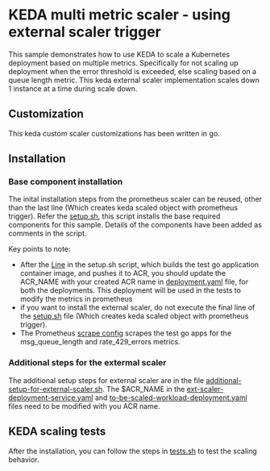 # KEDA multi metric scaler - using external scaler trigger

This sample demonstrates how to use KEDA to scale a Kubernetes deployment based on multiple metrics. Specifically for not scaling up deployment when the error threshold is exceeded, else scaling based on a queue length metric. This keda external scaler implementation scales down 1 instance at a time during scale down.

## Customization

This keda custom scaler customizations has been written in go.

## Installation

### Base component installation
The inital installation steps from the prometheus scaler can be reused, other than the last line (Which creates keda scaled object with prometheus trigger). Refer the [setup.sh](../prometheus-scaler/setup.sh), this script installs the base required components for this sample. Details of the components have been added as comments in the script. 

Key points to note:

* After the [Line](../prometheus-scaler/setup.sh#L168) in the setup.sh script, which builds the test go application container image, and pushes it to ACR, you should update the ACR_NAME with your created ACR name in [deployment.yaml](../prometheus-scaler//deployment.yaml) file, for both the deployments. This deployment will be used in the tests to modify the metrics in prometheus
* if you want to install the external scaler, do not execute the final line of the [setup.sh](../prometheus-scaler/setup.sh#L194) file (Which creates keda scaled object with prometheus trigger).
* The Prometheus [scrape config](../prometheus-scaler//prometheus.yaml#L795-800) scrapes the test go apps for the msg_queue_length and rate_429_errors metrics.
  
### Additional steps for the extermal scaler

The additional setup steps for external scaler are in the file [additional-setup-for-external-scaler.sh](./additional-setup-for-external-scaler.sh). The $ACR_NAME in the [ext-scaler-deployment-service.yaml](./ext-scaler-deployment-service.yaml) and [to-be-scaled-workload-deployment.yaml](./to-be-scaled-workload-deployment.yaml) files need to be modified with you ACR name.


## KEDA scaling tests

After the installation, you can follow the steps in [tests.sh](./tests.sh) to test the scaling behavior.
